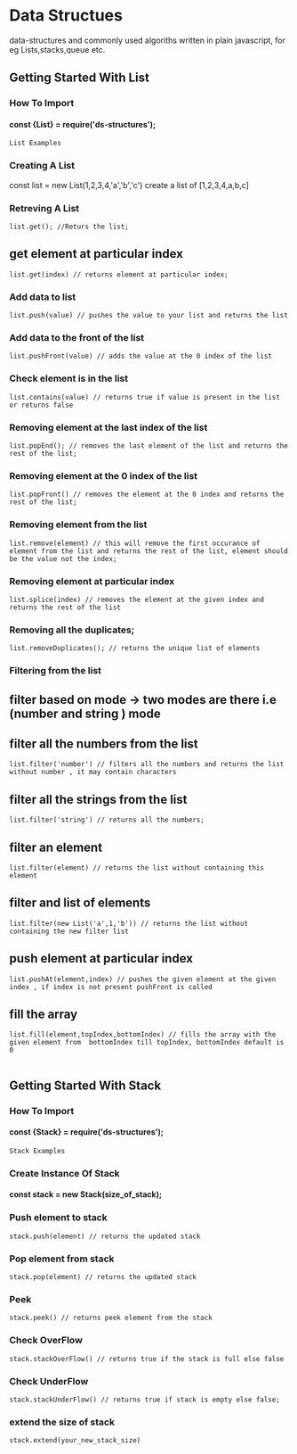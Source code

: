 # Data Structues

data-structures and commonly used algoriths written in plain javascript, for eg Lists,stacks,queue etc.
## Getting Started With List
### How To Import
#### const {List} = require('ds-structures');

```
List Examples
```
### Creating A List
const list = new List(1,2,3,4,'a','b','c')
	create a list of [1,2,3,4,a,b,c]

### Retreving A List
	list.get(); //Returs the list;

## get element at particular index
	list.get(index) // returns element at particular index;

### Add data to list
	list.push(value) // pushes the value to your list and returns the list

### Add data to the front of the list
	list.pushFront(value) // adds the value at the 0 index of the list

### Check element is in the list
	list.contains(value) // returns true if value is present in the list or returns false

### Removing element at the last index of the list
	list.popEnd(); // removes the last element of the list and returns the rest of the list;

### Removing element at the 0 index of the list
	list.popFront() // removes the element at the 0 index and returns the rest of the list;

### Removing element from the list
	list.remove(element) // this will remove the first occurance of  element from the list and returns the rest of the list, element should be the value not the index;

### Removing element at particular index
	list.splice(index) // removes the element at the given index and returns the rest of the list

### Removing all the duplicates;
	list.removeDuplicates(); // returns the unique list of elements 

### Filtering from the list

## filter based on mode -> two modes are there i.e (number and string ) mode

## filter all the numbers from the list 
	list.filter('number') // filters all the numbers and returns the list without number , it may contain characters 

## filter all the strings from the list
	list.filter('string') // returns all the numbers;

## filter an element
	list.filter(element) // returns the list without containing this element

## filter and list of elements
	list.filter(new List('a',1,'b')) // returns the list without containing the new filter list

## push element at particular index
	list.pushAt(element,index) // pushes the given element at the given index , if index is not present pushFront is called

## fill the array
	list.fill(element,topIndex,bottomIndex) // fills the array with the given element from  bottomIndex till topIndex, bottomIndex default is 0
	
```
```

## Getting Started With Stack
### How To Import
#### const {Stack} = require('ds-structures');

```
Stack Examples
```
### Create Instance Of Stack
#### const stack = new Stack(size_of_stack);

### Push element to stack
	stack.push(element) // returns the updated stack 

### Pop element from stack
	stack.pop(element) // returns the updated stack

### Peek 
	stack.peek() // returns peek element from the stack

### Check OverFlow
	stack.stackOverFlow() // returns true if the stack is full else false

### Check UnderFlow
	stack.stackUnderFlow() // returns true if stack is empty else false;

### extend the size of stack
	stack.extend(your_new_stack_size)
```
